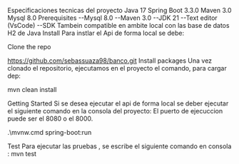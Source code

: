 Especificaciones tecnicas del proyecto 
Java 17
Spring Boot 3.3.0
Maven 3.0
Mysql 8.0
Prerequisites
--Mysql 8.0 --Maven 3.0 --JDK 21 --Text editor (VsCode) --SDK
Tambein compatible en ambite local con las base de datos H2 de Java 
Install
Para instlar el Api de forma local se debe:

Clone the repo

https://github.com/sebassuaza98/banco.git
Install packages Una vez clonado el repositorio, ejecutamos en el proyecto el comando, para cargar dep:

mvn clean install

Getting Started
Si se desea ejecutar el api de forma local se deber ejecutar el siguiente comando en la consola del proyecto:
El puerto de ejecuccion puede ser el 8080 o el 8000.

.\mvnw.cmd spring-boot:run 

Test
Para ejecutar las pruebas , se escribe el siguiente comando en consola : mvn test
